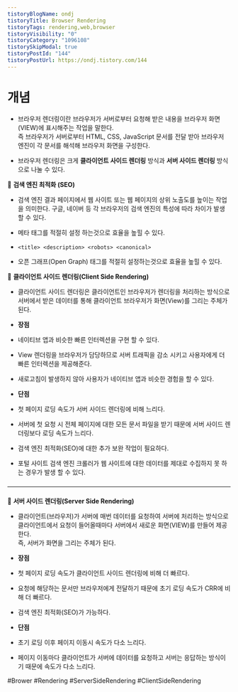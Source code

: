 ```yaml
---
tistoryBlogName: ondj
tistoryTitle: Browser Rendering
tistoryTags: rendering,web,browser
tistoryVisibility: "0"
tistoryCategory: "1096108"
tistorySkipModal: true
tistoryPostId: "144"
tistoryPostUrl: https://ondj.tistory.com/144
---
```


# 개념

- 브라우저 렌더링이란 브라우저가 서버로부터 요청해 받은 내용을 브라우저 화면(VIEW)에 표시해주는 작업을 말한다.  
    즉 브라우저가 서버로부터 HTML, CSS, JavaScript 문서를 전달 받아 브라우저 엔진이 각 문서를 해석해 브라우저 화면을 구성한다.

- 브라우저 렌더링은 크게 **클라이언트 사이드 렌더링** 방식과 **서버 사이드 렌더링** 방식으로 나눌 수 있다.

📌 **검색 엔진 최적화 (SEO)**

- 검색 엔진 결과 페이지에서 웹 사이트 또는 웹 페이지의 상위 노출도를 높이는 작업을 의미한다. 구글, 네이버 등 각 브라우저의 검색 엔진의 특성에 따라 차이가 발생 할 수 있다.

- 메타 태그를 적절히 설정 하는것으로 효율을 높힐 수 있다.

- `<title> <description> <robots> <canonical> `

- 오픈 그래프(Open Graph) 태그를 적절히 설정하는것으로 효율을 높힐 수 있다.


👀 **클라이언트 사이드 렌더링(Client Side Rendering)**

- 클라이언트 사이드 렌더링은 클라이언트인 브라우저가 렌더링을 처리하는 방식으로 서버에서 받은 데이터를 통해 클라이언트 브라우저가 화면(View)를 그리는 주체가 된다.

- **장점**

- 네이티브 앱과 비슷한 빠른 인터렉션을 구현 할 수 있다.
- View 렌더링을 브라우저가 담당하므로 서버 트래픽을 감소 시키고 사용자에게 더 빠른 인터렉션을 제공해준다.
- 새로고침이 발생하지 않아 사용자가 네이티브 앱과 비슷한 경험을 할 수 있다.

- **단점**

- 첫 페이지 로딩 속도가 서버 사이드 렌더링에 비해 느리다.

- 서버에 첫 요청 시 전체 페이지에 대한 모든 문서 파일을 받기 때문에 서버 사이드 렌더링보다 로딩 속도가 느리다.

- 검색 엔진 최적화(SEO)에 대한 추가 보완 작업이 필요하다.

- 포털 사이트 검색 엔진 크롤러가 웹 사이트에 대한 데이터를 제대로 수집하지 못 하는 경우가 발생 할 수 있다.

————————————————————————————————————

👻 **서버 사이드 렌더링(Server Side Rendering)**

- 클라이언트(브라우저)가 서버에 매번 데이터를 요청하여 서버에 처리하는 방식으로 클라이언트에서 요청이 들어올때마다 서버에서 새로운 화면(VIEW)를 만들어 제공한다.  
    즉, 서버가 화면을 그리는 주체가 된다.

- **장점**

- 첫 페이지 로딩 속도가 클라이언트 사이드 렌더링에 비해 더 빠르다.

- 요청에 해당하는 문서만 브라우저에게 전달하기 때문에 초기 로딩 속도가 CRR에 비해 더 빠르다.

- 검색 엔진 최적화(SEO)가 가능하다.

- **단점**

- 초기 로딩 이후 페이지 이동시 속도가 다소 느리다.

- 페이지 이동마다 클라이언트가 서버에 데이터를 요청하고 서버는 응답하는 방식이기 때문에 속도가 다소 느리다.

#Brower #Rendering #ServerSideRendering #ClientSideRendering